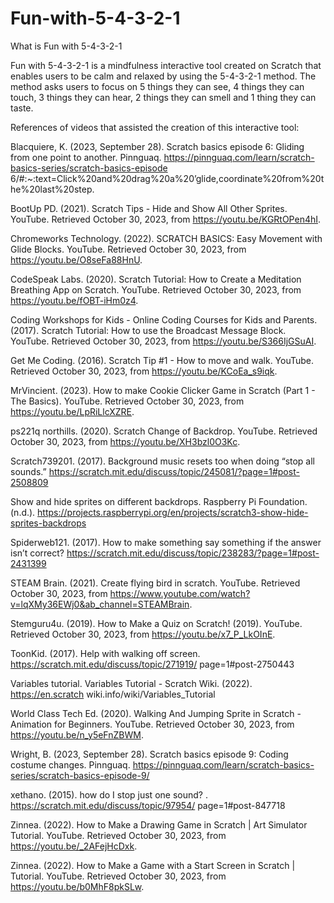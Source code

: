 # Fun-with-5-4-3-2-1

What is Fun with 5-4-3-2-1

  Fun with 5-4-3-2-1 is a mindfulness interactive tool created on Scratch that enables users to be calm
  and relaxed by using the 5-4-3-2-1 method. The method asks users to focus on 5 things they can see, 4
  things they can touch, 3 things they can hear, 2 things they can smell and 1 thing they can taste.
  

References of videos that assisted the creation of this interactive tool:

  Blacquiere, K. (2023, September 28). Scratch basics episode 6: Gliding from one point to another. 
  Pinnguaq. https://pinnguaq.com/learn/scratch-basics-series/scratch-basics-episode 
  6/#:~:text=Click%20and%20drag%20a%20’glide,coordinate%20from%20the%20last%20step. 
 
  BootUp PD. (2021). Scratch Tips - Hide and Show All Other Sprites. YouTube. Retrieved October 30,
  2023, from https://youtu.be/KGRtOPen4hI. 
  
  Chromeworks Technology. (2022). SCRATCH BASICS: Easy Movement with Glide Blocks. YouTube. Retrieved
  October 30, 2023, from https://youtu.be/O8seFa88HnU. 
  
  CodeSpeak Labs. (2020). Scratch Tutorial: How to Create a Meditation Breathing App on Scratch.
  YouTube. Retrieved October 30, 2023, from https://youtu.be/fOBT-iHm0z4. 
  
  Coding Workshops for Kids - Online Coding Courses for Kids and Parents. (2017). Scratch Tutorial: How
  to use the Broadcast Message Block. YouTube. Retrieved October 30, 2023, from
  https://youtu.be/S366IjGSuAI. 
  
  Get Me Coding. (2016). Scratch Tip #1 - How to move and walk. YouTube. Retrieved October 30, 2023,
  from https://youtu.be/KCoEa_s9iqk. 
  
  MrVincient. (2023). How to make Cookie Clicker Game in Scratch (Part 1 - The Basics). YouTube.
  Retrieved October 30, 2023, from https://youtu.be/LpRiLlcXZRE. 
  
  ps221q northills. (2020). Scratch Change of Backdrop. YouTube. Retrieved October 30, 2023, from
  https://youtu.be/XH3bzl0O3Kc. 
  
  Scratch739201. (2017). Background music resets too when doing “stop all sounds.”
  https://scratch.mit.edu/discuss/topic/245081/?page=1#post-2508809 
  
  Show and hide sprites on different backdrops. Raspberry Pi Foundation. (n.d.).
  https://projects.raspberrypi.org/en/projects/scratch3-show-hide-sprites-backdrops 
  
  Spiderweb121. (2017). How to make something say something if the answer isn’t correct?
  https://scratch.mit.edu/discuss/topic/238283/?page=1#post-2431399 
  
  STEAM Brain. (2021). Create flying bird in scratch. YouTube. Retrieved October 30, 2023, from
  https://www.youtube.com/watch?v=lqXMy36EWj0&ab_channel=STEAMBrain. 
  
  Stemguru4u. (2019). How to Make a Quiz on Scratch! (2019). YouTube. Retrieved October 30, 2023, from
  https://youtu.be/x7_P_LkOInE. 
  
  ToonKid. (2017). Help with walking off screen. https://scratch.mit.edu/discuss/topic/271919/
  page=1#post-2750443 
  
  Variables tutorial. Variables Tutorial - Scratch Wiki. (2022). https://en.scratch
  wiki.info/wiki/Variables_Tutorial 
  
  World Class Tech Ed. (2020). Walking And Jumping Sprite in Scratch - Animation for Beginners. YouTube.
  Retrieved October 30, 2023, from https://youtu.be/n_y5eFnZBWM. 
  
  Wright, B. (2023, September 28). Scratch basics episode 9: Coding costume changes. Pinnguaq.
  https://pinnguaq.com/learn/scratch-basics-series/scratch-basics-episode-9/ 
  
  xethano. (2015). how do I stop just one sound? . https://scratch.mit.edu/discuss/topic/97954/
  page=1#post-847718 
  
  Zinnea. (2022). How to Make a Drawing Game in Scratch | Art Simulator Tutorial. YouTube. Retrieved
  October 30, 2023, from https://youtu.be/_2AFejHcDxk. 
  
  Zinnea. (2022). How to Make a Game with a Start Screen in Scratch | Tutorial. YouTube. Retrieved
  October 30, 2023, from https://youtu.be/b0MhF8pkSLw. 
